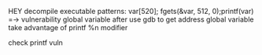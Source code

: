 HEY
decompile executable
patterns: var[520]; fgets(&var, 512, 0);printf(var) =-> vulnerability
global variable after
use gdb to get address global variable
take advantage of printf %n modifier

check printf vuln
